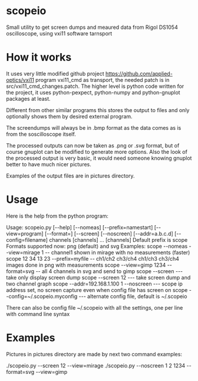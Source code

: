 # scopeio
Small utility to get screen dumps and meaured data from Rigol DS1054 oscilloscope, using vxi11 software tarnsport

# How it works

It uses very little modified github project https://github.com/applied-optics/vxi11 program vxi11_cmd as transport, the needed patch is in src/vxi11_cmd_changes.patch. The higher level is python code written for the project, it uses python-pexpect, python-numpy and python-gnuplot packages at least.

Different from other similar programs this stores the output to files and only  optionally shows them by desired external program.

The screendumps will always be in .bmp format as the data comes as is from the soscilloscope itself.

The processed outputs can now be taken as .png or .svg format, but of course gnuplot can be modified to generate more options. Also the look of the processed output is very basic, it would need someone knowing gnuplot better to have much nicer pictures.

Examples of the output files are in pictures directory.

# Usage

Here is the help from the python program:

Usage: scopeio.py [--help] [--nomeas] [--prefix=namestart] [--view=program] [--format=<fmt>] [--screen] [--noscreen] [--addr=a.b.c.d] [--config=filename] channels [channels] ... [channels]
Default prefix is scope
Formats supported now: png (default) and svg
Examples:
  scope --nomeas --view=mirage 1           -- channel1 shown in mirage with no measurements (faster)
  scope 12 34 13 23  --prefix=myfile       -- ch1/ch2 ch3/ch4 ch1/ch3 ch3/ch4 images done in png with measurements
  scope --view=gimp 1234 --format=svg      -- all 4 channels in svg and send to gimp
  scope --screen                           --- take only display screen dump
  scope --screen 12                        --- take screen dump and two channel graph
  scope --addr=192.168.1.100 1 --noscreen  --- scope ip address set, no screen capture even when config file has screen on
  scope --config=~/.scopeio.myconfig       --- alternate config file, default is ~/.scopeio

There can also be config file ~/.scopeio with all the settings, one per line with command line syntax

# Examples

Pictures in pictures directory are made by next two command examples:

./scopeio.py --screen 12 --view=mirage
./scopeio.py --noscreen 1 2 1234 --format=svg --view=gimp


